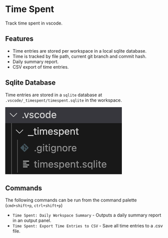 # Time Spent

Track time spent in vscode.

## Features

- Time entries are stored per workspace in a local sqlite database.
- Time is tracked by file path, current git branch and commit hash.
- Daily summary report.
- CSV export of time entries.

## Sqlite Database

Time entries are stored in a `sqlite` database at `.vscode/_timespent/timespent.sqlite` in the workspace.

![sqlite database](./docs/db.png)

## Commands

The following commands can be run from the command palette (`cmd+shift+p`, `ctrl+shift+p`)

- `Time Spent: Daily Workspace Summary` - Outputs a daily summary report in an output panel.
- `Time Spent: Export Time Entries to CSV` - Save all time entries to a .csv file.
